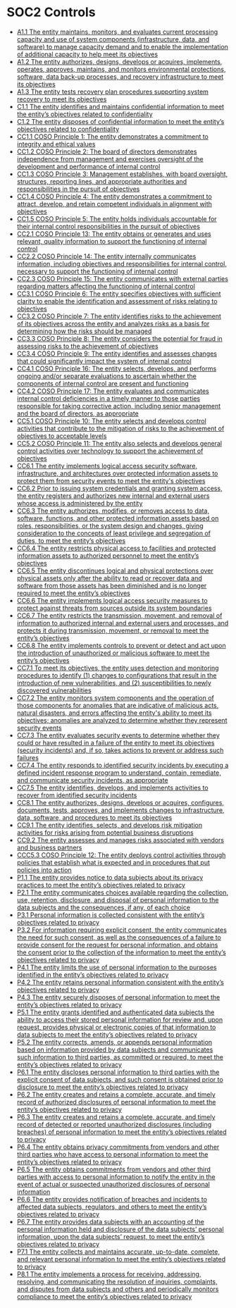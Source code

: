 # SOC2 Controls
- [A1.1 The entity maintains, monitors, and evaluates current processing capacity and use of system components (infrastructure, data, and software) to manage capacity demand and to enable the implementation of additional capacity to help meet its objectives](a11.md)
- [A1.2 The entity authorizes, designs, develops or acquires, implements, operates, approves, maintains, and monitors environmental protections, software, data back-up processes, and recovery infrastructure to meet its objectives](a12.md)
- [A1.3 The entity tests recovery plan procedures supporting system recovery to meet its objectives](a13.md)
- [C1.1 The entity identifies and maintains confidential information to meet the entity’s objectives related to confidentiality](c11.md)
- [C1.2 The entity disposes of confidential information to meet the entity’s objectives related to confidentiality](c12.md)
- [CC1.1 COSO Principle 1: The entity demonstrates a commitment to integrity and ethical values](cc11.md)
- [CC1.2 COSO Principle 2: The board of directors demonstrates independence from management and exercises oversight of the development and performance of internal control](cc12.md)
- [CC1.3 COSO Principle 3: Management establishes, with board oversight, structures, reporting lines, and appropriate authorities and responsibilities in the pursuit of objectives](cc13.md)
- [CC1.4 COSO Principle 4: The entity demonstrates a commitment to attract, develop, and retain competent individuals in alignment with objectives](cc14.md)
- [CC1.5 COSO Principle 5: The entity holds individuals accountable for their internal control responsibilities in the pursuit of objectives](cc15.md)
- [CC2.1 COSO Principle 13: The entity obtains or generates and uses relevant, quality information to support the functioning of internal control](cc21.md)
- [CC2.2 COSO Principle 14: The entity internally communicates information, including objectives and responsibilities for internal control, necessary to support the functioning of internal control](cc22.md)
- [CC2.3 COSO Principle 15: The entity communicates with external parties regarding matters affecting the functioning of internal control](cc23.md)
- [CC3.1 COSO Principle 6: The entity specifies objectives with sufficient clarity to enable the identification and assessment of risks relating to objectives](cc31.md)
- [CC3.2 COSO Principle 7: The entity identifies risks to the achievement of its objectives across the entity and analyzes risks as a basis for determining how the risks should be managed](cc32.md)
- [CC3.3 COSO Principle 8: The entity considers the potential for fraud in assessing risks to the achievement of objectives](cc33.md)
- [CC3.4 COSO Principle 9: The entity identifies and assesses changes that could significantly impact the system of internal control](cc34.md)
- [CC4.1 COSO Principle 16: The entity selects, develops, and performs ongoing and/or separate evaluations to ascertain whether the components of internal control are present and functioning](cc41.md)
- [CC4.2 COSO Principle 17: The entity evaluates and communicates internal control deficiencies in a timely manner to those parties responsible for taking corrective action, including senior management and the board of directors, as appropriate](cc42.md)
- [CC5.1 COSO Principle 10: The entity selects and develops control activities that contribute to the mitigation of risks to the achievement of objectives to acceptable levels](cc51.md)
- [CC5.2 COSO Principle 11: The entity also selects and develops general control activities over technology to support the achievement of objectives](cc52.md)
- [CC6.1 The entity implements logical access security software, infrastructure, and architectures over protected information assets to protect them from security events to meet the entity's objectives](cc61.md)
- [CC6.2 Prior to issuing system credentials and granting system access, the entity registers and authorizes new internal and external users whose access is administered by the entity](cc62.md)
- [CC6.3 The entity authorizes, modifies, or removes access to data, software, functions, and other protected information assets based on roles, responsibilities, or the system design and changes, giving consideration to the concepts of least privilege and segregation of duties, to meet the entity’s objectives](cc63.md)
- [CC6.4 The entity restricts physical access to facilities and protected information assets to authorized personnel to meet the entity’s objectives](cc64.md)
- [CC6.5 The entity discontinues logical and physical protections over physical assets only after the ability to read or recover data and software from those assets has been diminished and is no longer required to meet the entity’s objectives](cc65.md)
- [CC6.6 The entity implements logical access security measures to protect against threats from sources outside its system boundaries](cc66.md)
- [CC6.7 The entity restricts the transmission, movement, and removal of information to authorized internal and external users and processes, and protects it during transmission, movement, or removal to meet the entity’s objectives](cc67.md)
- [CC6.8 The entity implements controls to prevent or detect and act upon the introduction of unauthorized or malicious software to meet the entity’s objectives](cc68.md)
- [CC7.1 To meet its objectives, the entity uses detection and monitoring procedures to identify (1) changes to configurations that result in the introduction of new vulnerabilities, and (2) susceptibilities to newly discovered vulnerabilities](cc71.md)
- [CC7.2 The entity monitors system components and the operation of those components for anomalies that are indicative of malicious acts, natural disasters, and errors affecting the entity's ability to meet its objectives; anomalies are analyzed to determine whether they represent security events](cc72.md)
- [CC7.3 The entity evaluates security events to determine whether they could or have resulted in a failure of the entity to meet its objectives (security incidents) and, if so, takes actions to prevent or address such failures](cc73.md)
- [CC7.4 The entity responds to identified security incidents by executing a defined incident response program to understand, contain, remediate, and communicate security incidents, as appropriate](cc74.md)
- [CC7.5 The entity identifies, develops, and implements activities to recover from identified security incidents](cc75.md)
- [CC8.1 The entity authorizes, designs, develops or acquires, configures, documents, tests, approves, and implements changes to infrastructure, data, software, and procedures to meet its objectives](cc81.md)
- [CC9.1 The entity identifies, selects, and develops risk mitigation activities for risks arising from potential business disruptions](cc91.md)
- [CC9.2 The entity assesses and manages risks associated with vendors and business partners](cc92.md)
- [CCC5.3 COSO Principle 12: The entity deploys control activities through policies that establish what is expected and in procedures that put policies into action](cc53.md)
- [P1.1 The entity provides notice to data subjects about its privacy practices to meet the entity’s objectives related to privacy](p11.md)
- [P2.1 The entity communicates choices available regarding the collection, use, retention, disclosure, and disposal of personal information to the data subjects and the consequences, if any, of each choice](p21.md)
- [P3.1 Personal information is collected consistent with the entity’s objectives related to privacy](p31.md)
- [P3.2 For information requiring explicit consent, the entity communicates the need for such consent, as well as the consequences of a failure to provide consent for the request for personal information, and obtains the consent prior to the collection of the information to meet the entity’s objectives related to privacy](p32.md)
- [P4.1 The entity limits the use of personal information to the purposes identified in the entity’s objectives related to privacy](p41.md)
- [P4.2 The entity retains personal information consistent with the entity’s objectives related to privacy](p42.md)
- [P4.3 The entity securely disposes of personal information to meet the entity’s objectives related to privacy](p43.md)
- [P5.1 The entity grants identified and authenticated data subjects the ability to access their stored personal information for review and, upon request, provides physical or electronic copies of that information to data subjects to meet the entity’s objectives related to privacy](p51.md)
- [P5.2 The entity corrects, amends, or appends personal information based on information provided by data subjects and communicates such information to third parties, as committed or required, to meet the entity’s objectives related to privacy](p52.md)
- [P6.1 The entity discloses personal information to third parties with the explicit consent of data subjects, and such consent is obtained prior to disclosure to meet the entity’s objectives related to privacy](p61.md)
- [P6.2 The entity creates and retains a complete, accurate, and timely record of authorized disclosures of personal information to meet the entity’s objectives related to privacy](p62.md)
- [P6.3 The entity creates and retains a complete, accurate, and timely record of detected or reported unauthorized disclosures (including breaches) of personal information to meet the entity’s objectives related to privacy](p63.md)
- [P6.4 The entity obtains privacy commitments from vendors and other third parties who have access to personal information to meet the entity’s objectives related to privacy](p64.md)
- [P6.5 The entity obtains commitments from vendors and other third parties with access to personal information to notify the entity in the event of actual or suspected unauthorized disclosures of personal information](p65.md)
- [P6.6 The entity provides notification of breaches and incidents to affected data subjects, regulators, and others to meet the entity’s objectives related to privacy](p66.md)
- [P6.7 The entity provides data subjects with an accounting of the personal information held and disclosure of the data subjects’ personal information, upon the data subjects’ request, to meet the entity’s objectives related to privacy](p67.md)
- [P7.1 The entity collects and maintains accurate, up-to-date, complete, and relevant personal information to meet the entity’s objectives related to privacy](p71.md)
- [P8.1 The entity implements a process for receiving, addressing, resolving, and communicating the resolution of inquiries, complaints, and disputes from data subjects and others and periodically monitors compliance to meet the entity’s objectives related to privacy](p81.md)